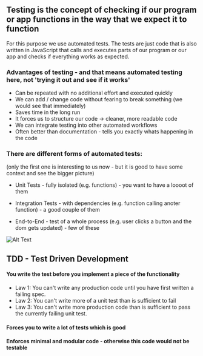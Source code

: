 ## Testing is the concept of checking if our program or app functions in the way that we expect it to function

For this purpose we use automated tests. The tests are just code that is also written in JavaScript that calls and executes parts of our program or our app and checks if everything works as expected.

### Advantages of testing - and that means automated testing here, not 'trying it out and see if it works'
- Can be repeated with no additional effort and executed quickly
- We can add / change code without fearing to break something (we would see that immediately)
- Saves  time in the long run 
- It forces us to structure our code -> cleaner, more readable code
- We can integrate testing into other automated workflows
- Often better than documentation - tells you exactly whats happening in the code

### There are different forms of automated tests:
(only the first one is interesting to us now - but it is good to have some context and see the bigger
picture)

* Unit Tests - fully isolated (e.g. functions) - you want to have a loooot of them 

* Integration Tests - with dependencies (e.g. function calling anoter function) - a good couple of them 

* End-to-End - test of a whole process (e.g. user clicks a button and the dom gets updated) - few of these

![Alt Text](https://www.shapeblue.com/wp-content/uploads/2018/11/1541174074683725.gif)

## TDD - Test Driven Development 

#### You write the test before you implement a piece of the functionality

* Law 1: You can't write any production code until you have first written a failing spec.
* Law 2: You can't write more of a unit test than is sufficient to fail
* Law 3: You can't write more production code than is sufficient to pass the currently failing unit test.

#### Forces you to write a lot of tests which is good
#### Enforces minimal and modular code - otherwise this code would not be testable